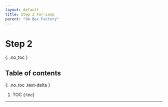 ```yaml
---
layout: default
title: Step 2 For-Loop
parent: "04 Box Factory"
---
```


# Step 2
{: .no_toc }

## Table of contents
{: .no_toc .text-delta }

1. TOC
{:toc}

---

